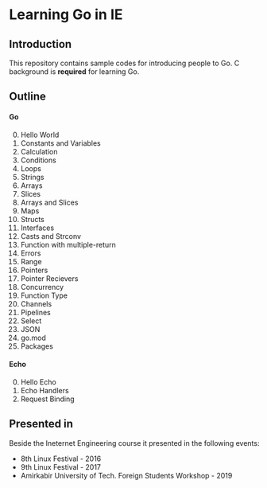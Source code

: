 # Learning Go in IE

## Introduction

This repository contains sample codes for introducing people to Go.
C background is **required** for learning Go.

## Outline

#### Go

0. Hello World
1. Constants and Variables
2. Calculation
3. Conditions
4. Loops
5. Strings
6. Arrays
7. Slices
8. Arrays and Slices
9. Maps
10. Structs
11. Interfaces
12. Casts and Strconv
13. Function with multiple-return
14. Errors
15. Range
16. Pointers
17. Pointer Recievers
18. Concurrency
19. Function Type
20. Channels
21. Pipelines
22. Select
23. JSON
24. go.mod
25. Packages

#### Echo

0. Hello Echo
1. Echo Handlers
2. Request Binding

## Presented in

Beside the Ineternet Engineering course it presented in the following events:

- 8th Linux Festival - 2016
- 9th Linux Festival - 2017
- Amirkabir University of Tech. Foreign Students Workshop - 2019
